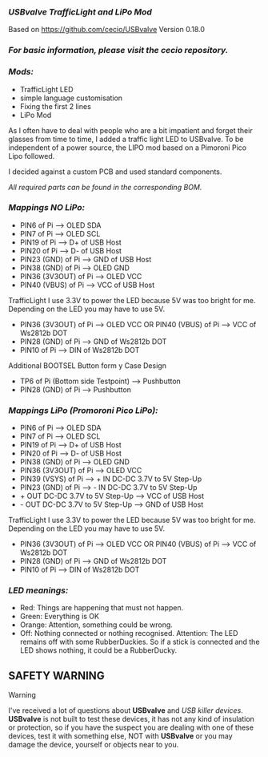 ### *USBvalve TrafficLight and LiPo Mod*

Based on https://github.com/cecio/USBvalve Version 0.18.0

### *For basic information, please visit the cecio repository.*

### *Mods:*
- TrafficLight LED
- simple language customisation
- Fixing the first 2 lines
- LiPo Mod
  
As I often have to deal with people who are a bit impatient and forget their glasses from time to time, I added a traffic light LED to USBvalve.
To be independent of a power source, the LIPO mod based on a Pimoroni Pico Lipo followed.

I decided against a custom PCB and used standard components.

*All required parts can be found in the corresponding BOM.*

### *Mappings NO LiPo:*
- PIN6 of Pi --> OLED SDA
- PIN7 of Pi --> OLED SCL
- PIN19 of Pi --> D+ of USB Host
- PIN20 of Pi --> D- of USB Host
- PIN23 (GND) of Pi --> GND of USB Host
- PIN38 (GND) of Pi --> OLED GND
- PIN36 (3V3OUT) of Pi --> OLED VCC
- PIN40 (VBUS) of Pi --> VCC of USB Host
  
TrafficLight
I use 3.3V to power the LED because 5V was too bright for me.
Depending on the LED you may have to use 5V.

- PIN36 (3V3OUT) of Pi --> OLED VCC OR PIN40 (VBUS) of Pi --> VCC of Ws2812b DOT
- PIN28 (GND) of Pi --> GND of Ws2812b DOT
- PIN10 of Pi --> DIN of Ws2812b DOT
 
Additional BOOTSEL Button form y Case Design
- TP6 of Pi (Bottom side Testpoint) --> Pushbutton
- PIN28 (GND) of Pi --> Pushbutton


### *Mappings LiPo (Promoroni Pico LiPo):*
- PIN6 of Pi --> OLED SDA
- PIN7 of Pi --> OLED SCL
- PIN19 of Pi --> D+ of USB Host
- PIN20 of Pi --> D- of USB Host
- PIN38 (GND) of Pi --> OLED GND
- PIN36 (3V3OUT) of Pi --> OLED VCC
- PIN39 (VSYS) of Pi --> + IN DC-DC  3.7V to 5V Step-Up
- PIN23 (GND) of Pi --> - IN DC-DC  3.7V to 5V Step-Up
- \+ OUT DC-DC  3.7V to 5V Step-Up --> VCC of USB Host
- \- OUT DC-DC  3.7V to 5V Step-Up --> GND of USB Host

  
TrafficLight
I use 3.3V to power the LED because 5V was too bright for me.
Depending on the LED you may have to use 5V.

- PIN36 (3V3OUT) of Pi --> OLED VCC OR PIN40 (VBUS) of Pi --> VCC of Ws2812b DOT
- PIN28 (GND) of Pi --> GND of Ws2812b DOT
- PIN10 of Pi --> DIN of Ws2812b DOT

### *LED meanings:*
- Red: Things are happening that must not happen.
- Green: Everything is OK
- Orange: Attention, something could be wrong.
- Off: Nothing connected or nothing recognised. Attention: The LED remains off with some RubberDuckies. So if a stick is connected and the LED shows nothing, it could be a RubberDucky.


## SAFETY WARNING

> [!WARNING]
> I've received a lot of questions about **USBvalve** and *USB killer devices*. **USBvalve** is not built to test these devices, it has not any kind of insulation or protection, so if you have the suspect you are dealing with one of these devices, test it with something else, NOT with **USBvalve** or you may damage the device, yourself or objects near to you.
